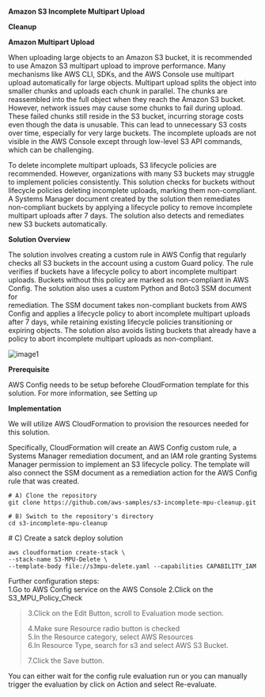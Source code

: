 
**Amazon S3 Incomplete Multipart Upload**

**Cleanup**

**Amazon Multipart Upload**

When uploading large objects to an Amazon S3 bucket, it is recommended
to use Amazon S3 multipart upload to improve performance. Many
mechanisms like AWS CLI, SDKs, and the AWS Console use multipart upload
automatically for large objects. Multipart upload splits the object into
smaller chunks and uploads each chunk in parallel. The chunks are
reassembled into the full object when they reach the Amazon S3 bucket.
However, network issues may cause some chunks to fail during upload.
These failed chunks still reside in the S3 bucket, incurring storage
costs even though the data is unusable. This can lead to unnecessary S3
costs over time, especially for very large buckets. The incomplete
uploads are not visible in the AWS Console except through low-level S3
API commands, which can be challenging.

To delete incomplete multipart uploads, S3 lifecycle policies are
recommended. However, organizations with many S3 buckets may struggle to
implement policies consistently. This solution checks for buckets
without lifecycle policies deleting incomplete uploads, marking them
non-compliant. A Systems Manager document created by the solution then
remediates non-compliant buckets by applying a lifecycle policy to
remove incomplete multipart uploads after 7 days. The solution also
detects and remediates new S3 buckets automatically.

**Solution Overview**

The solution involves creating a custom rule in AWS Config that
regularly checks all S3 buckets in the account using a custom Guard
policy. The rule verifies if buckets have a lifecycle policy to abort
incomplete multipart uploads. Buckets without this policy are marked as
non-compliant in AWS Config. The solution also uses a custom Python and
Boto3 SSM document for\
remediation. The SSM document takes non-compliant buckets from AWS
Config and applies a lifecycle policy to abort incomplete multipart
uploads after 7 days, while retaining existing lifecycle policies
transitioning or expiring objects. The solution also avoids listing
buckets that already have a policy to abort incomplete multipart uploads
as non-compliant.

![image1](https://github.com/oshobowa/s3-incomplete-mpu-cleanup/assets/157501353/e9ae5e0d-1227-4adf-a9e1-58620c42c021)

**Prerequisite**

AWS Config needs to be setup beforehe CloudFormation template for this
solution. For more information, see Setting up

**Implementation**

We will utilize AWS CloudFormation to provision the resources needed for
this solution.

Specifically, CloudFormation will create an AWS Config custom rule, a
Systems Manager remediation document, and an IAM role granting Systems
Manager permission to implement an S3 lifecycle policy. The template
will also connect the SSM document as a remediation action for the AWS
Config rule that was created.

```
# A) Clone the repository
git clone https://github.com/aws-samples/s3-incomplete-mpu-cleanup.git
```

```
# B) Switch to the repository's directory 
cd s3-incomplete-mpu-cleanup
```


\# C) Create a satck deploy solution
```
aws cloudformation create-stack \
--stack-name S3-MPU-Delete \
--template-body file://s3mpu-delete.yaml --capabilities CAPABILITY_IAM
```

Further configuration steps:\
1.Go to AWS Config service on the AWS Console 2.Click on the
S3_MPU_Policy_Check

> 3.Click on the Edit Button, scroll to Evaluation mode section.
>
> 4.Make sure Resource radio button is checked\
> 5.In the Resource category, select AWS Resources\
> 6.In Resource Type, search for s3 and select AWS S3 Bucket.
>
> 7.Click the Save button.

You can either wait for the config rule evaluation run or you can
manually trigger the evaluation by click on Action and select
Re-evaluate.
